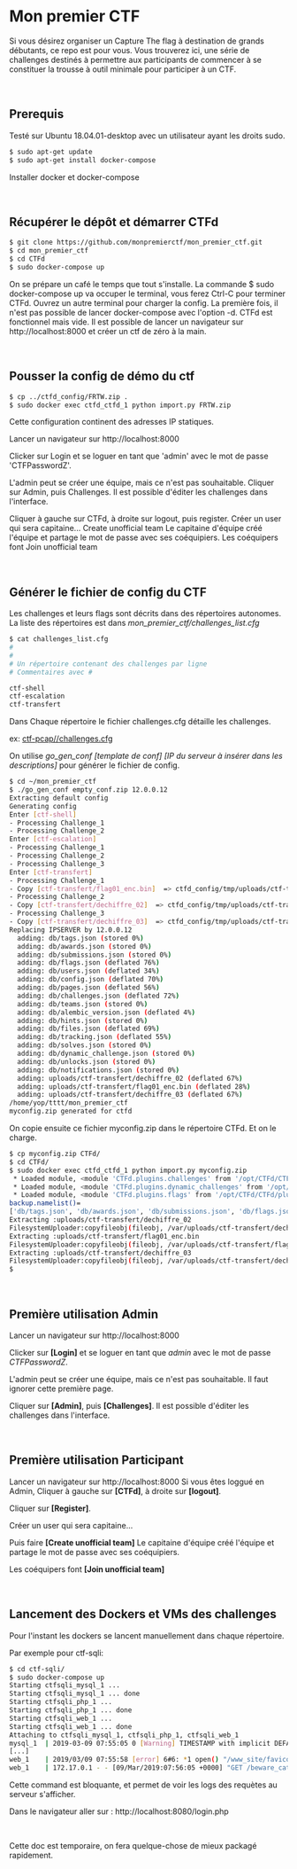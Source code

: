 # Mon premier CTF



Si vous désirez organiser un Capture The flag à destination de grands débutants, ce repo est pour vous.
Vous trouverez ici, une série de challenges destinés à permettre aux participants de commencer à se constituer la trousse à outil minimale pour participer à un CTF.

</br>

## Prerequis

Testé sur Ubuntu 18.04.01-desktop  avec un utilisateur ayant les droits sudo.

```bash
$ sudo apt-get update
$ sudo apt-get install docker-compose
```
Installer docker et docker-compose


</br>

## Récupérer le dépôt et démarrer CTFd


```bash
$ git clone https://github.com/monpremierctf/mon_premier_ctf.git
$ cd mon_premier_ctf
$ cd CTFd
$ sudo docker-compose up
```
On se prépare un café le temps que tout s'installe.
La commande $ sudo docker-compose up va occuper le terminal, vous ferez Ctrl-C pour terminer CTFd. Ouvrez un autre terminal pour charger la config.
La première fois, il n'est pas possible de lancer docker-compose avec l'option -d.
CTFd est fonctionnel mais vide. Il est possible de lancer un navigateur sur  http://localhost:8000 et créer un ctf de zéro à la main. 


</br>

## Pousser la config de démo du ctf

```bash
$ cp ../ctfd_config/FRTW.zip .
$ sudo docker exec ctfd_ctfd_1 python import.py FRTW.zip
```
Cette configuration continent des adresses IP statiques.

Lancer un navigateur sur http://localhost:8000

Clicker sur Login et se loguer en tant que 'admin' avec le mot de passe 'CTFPasswordZ'.

L'admin peut se créer une équipe, mais ce n'est pas souhaitable.
Cliquer sur Admin, puis Challenges. Il est possible d'éditer les challenges dans l'interface.

Cliquer à gauche sur CTFd, à droite sur logout, puis register.
Créer un user qui sera capitaine...
Create unofficial team
Le capitaine d'équipe créé l'équipe et partage le mot de passe avec ses coéquipiers.
Les coéquipers font Join unofficial team


</br>

## Générer le fichier de config du CTF


Les challenges et leurs flags sont décrits dans des répertoires autonomes.
La liste des répertoires est dans *mon_premier_ctf/challenges_list.cfg*

```bash
$ cat challenges_list.cfg 
#
#
# Un répertoire contenant des challenges par ligne
# Commentaires avec #

ctf-shell
ctf-escalation
ctf-transfert
```

Dans Chaque répertoire le fichier challenges.cfg détaille les challenges.

ex: [ctf-pcap//challenges.cfg](ctf-pcap/challenges.cfg)


On utilise *go_gen_conf [template de conf] [IP du serveur à insérer dans les descriptions]* pour générer le fichier de config.
```bash
$ cd ~/mon_premier_ctf
$ ./go_gen_conf empty_conf.zip 12.0.0.12
Extracting default config
Generating config
Enter [ctf-shell]
- Processing Challenge_1
- Processing Challenge_2
Enter [ctf-escalation]
- Processing Challenge_1
- Processing Challenge_2
- Processing Challenge_3
Enter [ctf-transfert]
- Processing Challenge_1
- Copy [ctf-transfert/flag01_enc.bin]  => ctfd_config/tmp/uploads/ctf-transfert/flag01_enc.bin
- Processing Challenge_2
- Copy [ctf-transfert/dechiffre_02]  => ctfd_config/tmp/uploads/ctf-transfert/dechiffre_02
- Processing Challenge_3
- Copy [ctf-transfert/dechiffre_03]  => ctfd_config/tmp/uploads/ctf-transfert/dechiffre_03
Replacing IPSERVER by 12.0.0.12
  adding: db/tags.json (stored 0%)
  adding: db/awards.json (stored 0%)
  adding: db/submissions.json (stored 0%)
  adding: db/flags.json (deflated 76%)
  adding: db/users.json (deflated 34%)
  adding: db/config.json (deflated 70%)
  adding: db/pages.json (deflated 56%)
  adding: db/challenges.json (deflated 72%)
  adding: db/teams.json (stored 0%)
  adding: db/alembic_version.json (deflated 4%)
  adding: db/hints.json (stored 0%)
  adding: db/files.json (deflated 69%)
  adding: db/tracking.json (deflated 55%)
  adding: db/solves.json (stored 0%)
  adding: db/dynamic_challenge.json (stored 0%)
  adding: db/unlocks.json (stored 0%)
  adding: db/notifications.json (stored 0%)
  adding: uploads/ctf-transfert/dechiffre_02 (deflated 67%)
  adding: uploads/ctf-transfert/flag01_enc.bin (deflated 28%)
  adding: uploads/ctf-transfert/dechiffre_03 (deflated 67%)
/home/yop/tttt/mon_premier_ctf
myconfig.zip generated for ctfd
```

On copie ensuite ce fichier myconfig.zip dans le répertoire CTFd. Et on le charge.
```bash
$ cp myconfig.zip CTFd/
$ cd CTFd/
$ sudo docker exec ctfd_ctfd_1 python import.py myconfig.zip
 * Loaded module, <module 'CTFd.plugins.challenges' from '/opt/CTFd/CTFd/plugins/challenges/__init__.py'>
 * Loaded module, <module 'CTFd.plugins.dynamic_challenges' from '/opt/CTFd/CTFd/plugins/dynamic_challenges/__init__.py'>
 * Loaded module, <module 'CTFd.plugins.flags' from '/opt/CTFd/CTFd/plugins/flags/__init__.py'>
backup.namelist()=
['db/tags.json', 'db/awards.json', 'db/submissions.json', 'db/flags.json', 'db/users.json', 'db/config.json', 'db/pages.json', 'db/challenges.json', 'db/teams.json', 'db/alembic_version.json', 'db/hints.json', 'db/files.json', 'db/tracking.json', 'db/solves.json', 'db/dynamic_challenge.json', 'db/unlocks.json', 'db/notifications.json', 'uploads/ctf-transfert/dechiffre_02', 'uploads/ctf-transfert/flag01_enc.bin', 'uploads/ctf-transfert/dechiffre_03']
Extracting :uploads/ctf-transfert/dechiffre_02
FilesystemUploader:copyfileobj(fileobj, /var/uploads/ctf-transfert/dechiffre_02, 16384)
Extracting :uploads/ctf-transfert/flag01_enc.bin
FilesystemUploader:copyfileobj(fileobj, /var/uploads/ctf-transfert/flag01_enc.bin, 16384)
Extracting :uploads/ctf-transfert/dechiffre_03
FilesystemUploader:copyfileobj(fileobj, /var/uploads/ctf-transfert/dechiffre_03, 16384)
$ 
```

</br>

## Première utilisation Admin

Lancer un navigateur sur http://localhost:8000

Clicker sur **[Login]** et se loguer en tant que *admin* avec le mot de passe *CTFPasswordZ*.

L'admin peut se créer une équipe, mais ce n'est pas souhaitable. Il faut ignorer cette première page.

Cliquer sur **[Admin]**, puis **[Challenges]**. Il est possible d'éditer les challenges dans l'interface.



</br>

## Première utilisation Participant

Lancer un navigateur sur http://localhost:8000
Si vous êtes loggué en Admin, Cliquer à gauche sur **[CTFd]**, à droite sur **[logout]**.

Cliquer sur **[Register]**.

Créer un user qui sera capitaine...

Puis faire **[Create unofficial team]**
Le capitaine d'équipe créé l'équipe et partage le mot de passe avec ses coéquipiers.

Les coéquipers font **[Join unofficial team]**

</br>


## Lancement des Dockers et VMs des challenges

Pour l'instant les dockers se lancent manuellement dans chaque répertoire.

Par exemple pour ctf-sqli:
```bash
$ cd ctf-sqli/
$ sudo docker-compose up
Starting ctfsqli_mysql_1 ... 
Starting ctfsqli_mysql_1 ... done
Starting ctfsqli_php_1 ... 
Starting ctfsqli_php_1 ... done
Starting ctfsqli_web_1 ... 
Starting ctfsqli_web_1 ... done
Attaching to ctfsqli_mysql_1, ctfsqli_php_1, ctfsqli_web_1
mysql_1  | 2019-03-09 07:55:05 0 [Warning] TIMESTAMP with implicit DEFAULT value is deprecated. Please use --explicit_defaults_for_timestamp server option (see documentation for more details).
[...]
web_1    | 2019/03/09 07:55:58 [error] 6#6: *1 open() "/www_site/favicon.ico" failed (2: No such file or directory), client: 172.17.0.1, server: localhost, request: "GET /favicon.ico HTTP/1.1", host: "localhost:8080"[...]
web_1    | 172.17.0.1 - - [09/Mar/2019:07:56:05 +0000] "GET /beware_cat05.png HTTP/1.1" 200 58097 "http://localhost:8080/login.php" "Mozilla/5.0 (X11; Ubuntu; Linux x86_64; rv:61.0) Gecko/20100101 Firefox/61.0" "-"
```
Cette command est bloquante, et permet de voir les logs des requètes au serveur s'afficher.

Dans le navigateur aller sur : http://localhost:8080/login.php





</br>

Cette doc est temporaire, on fera quelque-chose de mieux packagé rapidement.